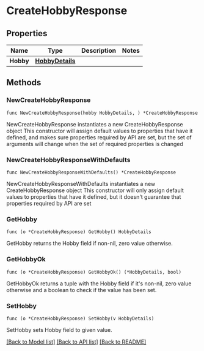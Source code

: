 # CreateHobbyResponse

## Properties

Name | Type | Description | Notes
------------ | ------------- | ------------- | -------------
**Hobby** | [**HobbyDetails**](HobbyDetails.md) |  | 

## Methods

### NewCreateHobbyResponse

`func NewCreateHobbyResponse(hobby HobbyDetails, ) *CreateHobbyResponse`

NewCreateHobbyResponse instantiates a new CreateHobbyResponse object
This constructor will assign default values to properties that have it defined,
and makes sure properties required by API are set, but the set of arguments
will change when the set of required properties is changed

### NewCreateHobbyResponseWithDefaults

`func NewCreateHobbyResponseWithDefaults() *CreateHobbyResponse`

NewCreateHobbyResponseWithDefaults instantiates a new CreateHobbyResponse object
This constructor will only assign default values to properties that have it defined,
but it doesn't guarantee that properties required by API are set

### GetHobby

`func (o *CreateHobbyResponse) GetHobby() HobbyDetails`

GetHobby returns the Hobby field if non-nil, zero value otherwise.

### GetHobbyOk

`func (o *CreateHobbyResponse) GetHobbyOk() (*HobbyDetails, bool)`

GetHobbyOk returns a tuple with the Hobby field if it's non-nil, zero value otherwise
and a boolean to check if the value has been set.

### SetHobby

`func (o *CreateHobbyResponse) SetHobby(v HobbyDetails)`

SetHobby sets Hobby field to given value.



[[Back to Model list]](../README.md#documentation-for-models) [[Back to API list]](../README.md#documentation-for-api-endpoints) [[Back to README]](../README.md)


